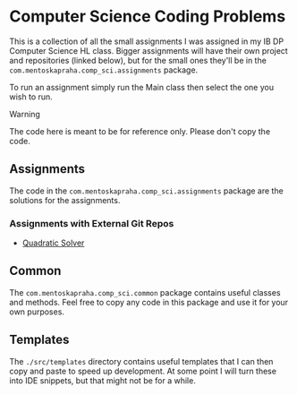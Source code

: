 # Computer Science Coding Problems
This is a collection of all the small assignments I was assigned in my IB DP Computer Science HL class. Bigger assignments will have their own project and repositories (linked below), but for the small ones they'll be in the `com.mentoskapraha.comp_sci.assignments` package.  

To run an assignment simply run the Main class then select the one you wish to run.

> [!WARNING]
> The code here is meant to be for reference only. Please don't copy the code.

## Assignments
The code in the `com.mentoskapraha.comp_sci.assignments` package are the solutions for the assignments.

### Assignments with External Git Repos
- [Quadratic Solver](https://github.com/MentoskaPraha/comp-sci-java-quadratic_solver)

## Common
The `com.mentoskapraha.comp_sci.common` package contains useful classes and methods. Feel free to copy any code in this package and use it for your own purposes.

## Templates
The `./src/templates` directory contains useful templates that I can then copy and paste to speed up development. At some point I will turn these into IDE snippets, but that might not be for a while.
